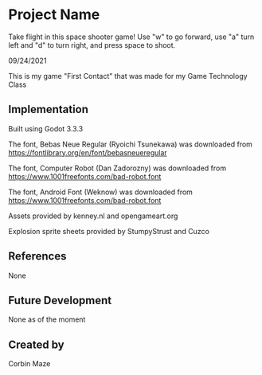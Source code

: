 # Project Name
  
  Take flight in this space shooter game! Use "w" to go forward, use "a" turn left and "d" to turn right, and press space to shoot. 
  
  09/24/2021
  
  This is my game "First Contact" that was made for my Game Technology Class

## Implementation

  Built using Godot 3.3.3

  The font, Bebas Neue Regular (Ryoichi Tsunekawa) was downloaded from https://fontlibrary.org/en/font/bebasneueregular
  
  The font, Computer Robot (Dan Zadorozny) was downloaded from https://www.1001freefonts.com/bad-robot.font
  
  The font, Android Font (Weknow) was downloaded from https://www.1001freefonts.com/bad-robot.font
  
  Assets provided by kenney.nl and opengameart.org

  Explosion sprite sheets provided by StumpyStrust and Cuzco

## References

None

## Future Development

None as of the moment

## Created by

Corbin Maze
